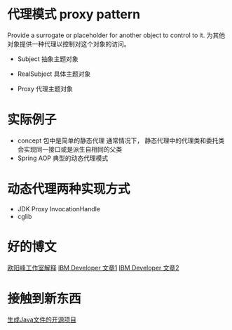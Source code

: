 # 代理模式 proxy pattern
Provide a surrogate or placeholder for another object to control to it.
为其他对象提供一种代理以控制对这个对象的访问。

- Subject 抽象主题对象

- RealSubject 具体主题对象

- Proxy 代理主题对象

# 实际例子
- concept 包中是简单的静态代理
  通常情况下， 静态代理中的代理类和委托类会实现同一接口或是派生自相同的父类
- Spring AOP 典型的动态代理模式

# 动态代理两种实现方式
- JDK Proxy InvocationHandle
- cglib

# 好的博文
[欧阳峰工作室解释](https://juejin.im/post/5a99048a6fb9a028d5668e62)
[IBM Developer 文章1](https://www.ibm.com/developerworks/cn/java/j-lo-proxy1/index.html)
[IBM Developer 文章2](https://www.ibm.com/developerworks/cn/java/j-lo-proxy2/index.html)

# 接触到新东西
[生成Java文件的开源项目](https://github.com/square/javapoet)